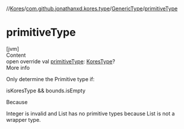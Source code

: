 //[Kores](../../index.md)/[com.github.jonathanxd.kores.type](../index.md)/[GenericType](index.md)/[primitiveType](primitive-type.md)



# primitiveType  
[jvm]  
Content  
open override val [primitiveType](primitive-type.md): [KoresType](../-kores-type/index.md)?  
More info  


Only determine the Primitive type if:



isKoresType && bounds.isEmpty



Because



Integer<T> is invalid and List<T> has no primitive types because List is not a wrapper type.

  



